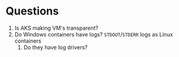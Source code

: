 # Questions

1. Is AKS making VM's transparent?
2. Do Windows containers have logs? `STDOUT`/`STDERR` logs as Linux containers
   1. Do they have log drivers?